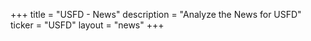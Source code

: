 +++
title = "USFD - News"
description = "Analyze the News for USFD"
ticker = "USFD"
layout = "news"
+++

